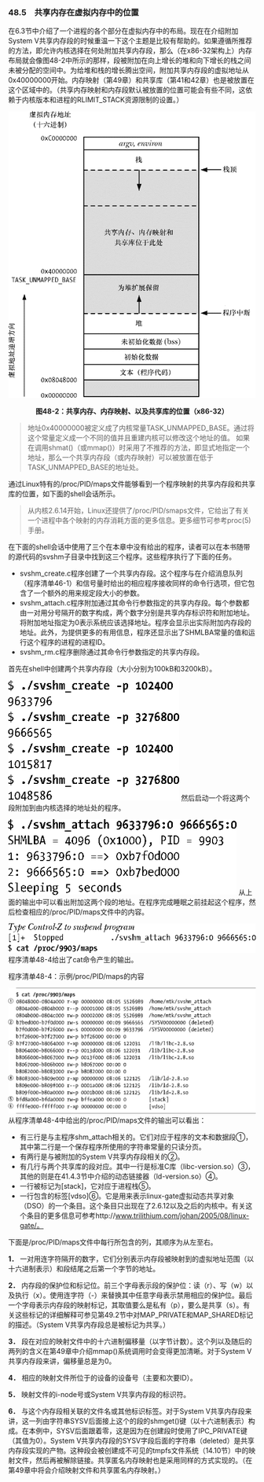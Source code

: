 ### 48.5　共享内存在虚拟内存中的位置

在6.3节中介绍了一个进程的各个部分在虚拟内存中的布局。现在在介绍附加System V共享内存段的时候重温一下这个主题是比较有帮助的。如果遵循所推荐的方法，即允许内核选择在何处附加共享内存段，那么（在x86-32架构上）内存布局就会像图48-2中所示的那样，段被附加在向上增长的堆和向下增长的栈之间未被分配的空间中。为给堆和栈的增长腾出空间，附加共享内存段的虚拟地址从0x40000000开始。内存映射（第49章）和共享库（第41和42章）也是被放置在这个区域中的。（共享内存映射和内存段默认被放置的位置可能会有些不同，这依赖于内核版本和进程的RLIMIT_STACK资源限制的设置。）

![1265.png](../images/1265.png)
<center class="my_markdown"><b class="my_markdown">图48-2：共享内存、内存映射、以及共享库的位置（x86-32）</b></center>

> 地址0x40000000被定义成了内核常量TASK_UNMAPPED_BASE。通过将这个常量定义成一个不同的值并且重建内核可以修改这个地址的值。
> 如果在调用shmat()（或mmap()）时采用了不推荐的方法，即显式地指定一个地址，那么一个共享内存段（或内存映射）可以被放置在低于TASK_UNMAPPED_BASE的地址处。

通过Linux特有的/proc/PID/maps文件能够看到一个程序映射的共享内存段和共享库的位置，如下面的shell会话所示。

> 从内核2.6.14开始，Linux还提供了/proc/PID/smaps文件，它给出了有关一个进程中各个映射的内存消耗方面的更多信息。更多细节可参考proc(5)手册。

在下面的shell会话中使用了三个在本章中没有给出的程序，读者可以在本书随带的源代码的svshm子目录中找到这三个程序。这些程序执行了下面的任务。

+ svshm_create.c程序创建了一个共享内存段。这个程序与在介绍消息队列（程序清单46-1）和信号量时给出的相应程序接收同样的命令行选项，但它包含了一个额外的用来规定段大小的参数。
+ svshm_attach.c程序附加通过其命令行参数指定的共享内存段。每个参数都由一对用分号隔开的数字构成，两个数字分别是共享内存标识符和附加地址。将附加地址指定为0表示系统应该选择地址。程序会显示出实际附加内存段的地址。此外，为提供更多的有用信息，程序还显示出了SHMLBA常量的值和运行这个程序的进程的进程ID。
+ svshm_rm.c程序删除通过其命令行参数指定的共享内存段。

首先在shell中创建两个共享内存段（大小分别为100kB和3200kB）。



![1266.png](../images/1266.png)
然后启动一个将这两个段附加到由内核选择的地址处的程序。



![1267.png](../images/1267.png)
从上面的输出中可以看出附加这两个段的地址。在程序完成睡眠之前挂起这个程序，然后检查相应的/proc/PID/maps文件中的内容。



![1268.png](../images/1268.png)
程序清单48-4给出了cat命令产生的输出。

程序清单48-4：示例/proc/PID/maps的内容



![1269.png](../images/1269.png)
从程序清单48-4中给出的/proc/PID/maps文件的输出可以看出：

+ 有三行是与主程序shm_attach相关的。它们对应于程序的文本和数据段①，其中第二行是一个保存程序所使用的字符串常量的只读分页。
+ 有两行是与被附加的System V共享内存段相关的②。
+ 有几行与两个共享库的段对应。其中一行是标准C库（libc-version.so）③，其他的则是在41.4.3节中介绍的动态链接器（ld-version.so）④。
+ 一行被标记为[stack]，它对应于进程栈⑤。
+ 一行包含的标签[vdso]⑥。它是用来表示linux-gate虚拟动态共享对象（DSO）的一个条目。这个条目只出现在了2.6.12以及之后的内核中。有关这个条目的更多信息可参考http://www.trilithium.com/johan/2005/08/linux-gate/。

下面是/proc/PID/maps文件中每行所包含的列，其顺序为从左至右。

**1．** 一对用连字符隔开的数字，它们分别表示内存段被映射到的虚拟地址范围（以十六进制表示）和段结尾之后第一个字节的地址。

**2．** 内存段的保护位和标记位。前三个字母表示段的保护位：读（r）、写（w）以及执行（x）。使用连字符（-）来替换其中任意字母表示禁用相应的保护位。最后一个字母表示内存段的映射标记，其取值要么是私有（p），要么是共享（s）。有关这些标记的详细解释可参见第49.2节中对MAP_PRIVATE和MAP_SHARED标记的描述。（System V共享内存段总是被标记为共享。）

**3．** 段在对应的映射文件中的十六进制偏移量（以字节计数）。这个列以及随后的两列的含义在第49章中介绍mmap()系统调用时会变得更加清晰。对于System V共享内存段来讲，偏移量总是为0。

**4．** 相应的映射文件所位于的设备的设备号（主要和次要ID）。

**5．** 映射文件的i-node号或System V共享内存段的标识符。

**6．** 与这个内存段相关联的文件名或其他标识标签。对于System V共享内存段来讲，这一列由字符串SYSV后面接上这个的段的shmget()键（以十六进制表示）构成。在本例中，SYSV后面跟着零，这是因为在创建段时使用了IPC_PRIVATE键（其值为0）。System V共享内存段的SYSV字段后面的字符串（deleted）是共享内存段实现的产物。这种段会被创建成不可见的tmpfs文件系统（14.10节）中的映射文件，然后再被解除链接。共享匿名内存映射也是采用同样的方式实现的。（在第49章中将会介绍映射文件和共享匿名内存映射。）

